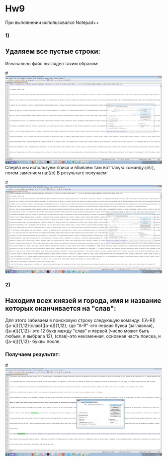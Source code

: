 # Hw9
При выполнении использовался Notepad++
### 1)
## Удаляем все пустые строки:
Изначально файл выглядел таким образом:

#![](https://github.com/polyasel/Hw9/blob/master/Безымянный%200.png)
Сперва мы используем поиск и вбиваем там вот такую команду:(n\r), потом заменяем на:(/o)
В результате получаем:

#![](https://github.com/polyasel/Hw9/blob/master/Безымянный.png)

### 2)
## Находим всех князей и города, имя и название которых оканчивается на "слав":
Для этого забиваем в поисковую строку следующую команду: ([А-Я])([а-я]){1,12}(слав)([а-я]){1,12}, где "А-Я"-это первая буква (заглавная), ([а-я]){1,12}- это 12 букв между "слав" и первой (число может быть любым, я выбрала 12), (слав)-это неизменная, основная часть поиска, и ([а-я]){1,12}- буквы после.

### Получаем результат:
#![](https://github.com/polyasel/Hw9/blob/master/Безымянный%202.png)

